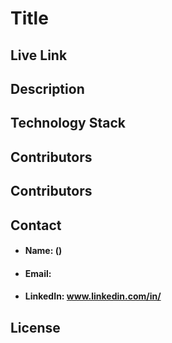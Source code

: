 # Title

## Live Link

## Description

## Technology Stack
## Contributors

## Contributors

## Contact
* #### Name:  ()
* #### Email: []()
* #### LinkedIn: www.linkedin.com/in/
## License